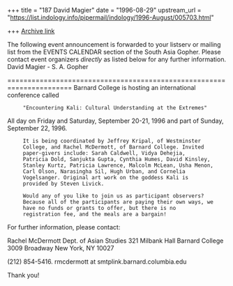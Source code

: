 +++
title = "187 David Magier"
date = "1996-08-29"
upstream_url = "https://list.indology.info/pipermail/indology/1996-August/005703.html"

+++
[Archive link](https://list.indology.info/pipermail/indology/1996-August/005703.html)

The following event announcement is forwarded to your listserv or
mailing list from the EVENTS CALENDAR section of the South Asia Gopher.
Please contact event organizers *directly* as listed below for any
further information.       David Magier  - S. A. Gopher

======================================================================
Barnard College is hosting an international conference called

         "Encountering Kali: Cultural Understanding at the Extremes"

All day on Friday and Saturday, September 20-21, 1996
and part of Sunday, September 22, 1996.

         It is being coordinated by Jeffrey Kripal, of Westminster
         College, and Rachel McDermott, of Barnard College. Invited
         paper-givers include: Sarah Caldwell, Vidya Dehejia,
         Patricia Dold, Sanjukta Gupta, Cynthia Humes, David Kinsley,
         Stanley Kurtz, Patricia Lawrence, Malcolm McLean, Usha Menon,
         Carl Olson, Narasingha Sil, Hugh Urban, and Cornelia
         Vogelsanger. Original art work on the goddess Kali is
         provided by Steven Livick.

         Would any of you like to join us as participant observers?
         Because all of the participants are paying their own ways, we
         have no funds or grants to offer, but there is no
         registration fee, and the meals are a bargain!

For further information, please contact:

Rachel McDermott
Dept. of Asian Studies
321 Milbank Hall
Barnard College
3009 Broadway
New York, NY 10027

(212) 854-5416.
rmcdermott at smtplink.barnard.columbia.edu

Thank you!






